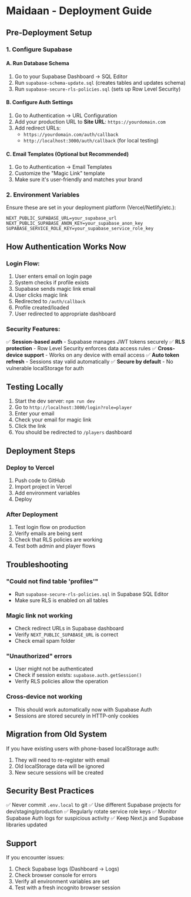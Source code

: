 # Maidaan - Deployment Guide

## Pre-Deployment Setup

### 1. Configure Supabase

#### A. Run Database Schema
1. Go to your Supabase Dashboard → SQL Editor
2. Run `supabase-schema-update.sql` (creates tables and updates schema)
3. Run `supabase-secure-rls-policies.sql` (sets up Row Level Security)

#### B. Configure Auth Settings
1. Go to Authentication → URL Configuration
2. Add your production URL to **Site URL**: `https://yourdomain.com`
3. Add redirect URLs:
   - `https://yourdomain.com/auth/callback`
   - `http://localhost:3000/auth/callback` (for local testing)

#### C. Email Templates (Optional but Recommended)
1. Go to Authentication → Email Templates
2. Customize the "Magic Link" template
3. Make sure it's user-friendly and matches your brand

### 2. Environment Variables

Ensure these are set in your deployment platform (Vercel/Netlify/etc.):

```env
NEXT_PUBLIC_SUPABASE_URL=your_supabase_url
NEXT_PUBLIC_SUPABASE_ANON_KEY=your_supabase_anon_key
SUPABASE_SERVICE_ROLE_KEY=your_supabase_service_role_key
```

## How Authentication Works Now

### Login Flow:
1. User enters email on login page
2. System checks if profile exists
3. Supabase sends magic link email
4. User clicks magic link
5. Redirected to `/auth/callback`
6. Profile created/loaded
7. User redirected to appropriate dashboard

### Security Features:
✅ **Session-based auth** - Supabase manages JWT tokens securely
✅ **RLS protection** - Row Level Security enforces data access rules
✅ **Cross-device support** - Works on any device with email access
✅ **Auto token refresh** - Sessions stay valid automatically
✅ **Secure by default** - No vulnerable localStorage for auth

## Testing Locally

1. Start the dev server: `npm run dev`
2. Go to `http://localhost:3000/login?role=player`
3. Enter your email
4. Check your email for magic link
5. Click the link
6. You should be redirected to `/players` dashboard

##  Deployment Steps

### Deploy to Vercel

1. Push code to GitHub
2. Import project in Vercel
3. Add environment variables
4. Deploy

### After Deployment

1. Test login flow on production
2. Verify emails are being sent
3. Check that RLS policies are working
4. Test both admin and player flows

## Troubleshooting

### "Could not find table 'profiles'"
- Run `supabase-secure-rls-policies.sql` in Supabase SQL Editor
- Make sure RLS is enabled on all tables

### Magic link not working
- Check redirect URLs in Supabase dashboard
- Verify `NEXT_PUBLIC_SUPABASE_URL` is correct
- Check email spam folder

### "Unauthorized" errors
- User might not be authenticated
- Check if session exists: `supabase.auth.getSession()`
- Verify RLS policies allow the operation

### Cross-device not working
- This should work automatically now with Supabase Auth
- Sessions are stored securely in HTTP-only cookies

## Migration from Old System

If you have existing users with phone-based localStorage auth:

1. They will need to re-register with email
2. Old localStorage data will be ignored
3. New secure sessions will be created

## Security Best Practices

✅ Never commit `.env.local` to git
✅ Use different Supabase projects for dev/staging/production
✅ Regularly rotate service role keys
✅ Monitor Supabase Auth logs for suspicious activity
✅ Keep Next.js and Supabase libraries updated

## Support

If you encounter issues:
1. Check Supabase logs (Dashboard → Logs)
2. Check browser console for errors
3. Verify all environment variables are set
4. Test with a fresh incognito browser session
